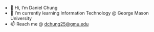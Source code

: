 - 👋 Hi, I’m Daniel Chung
- 🌱 I’m currently learning Information Technology @ George Mason University
- 📫 Reach me @ dchung25@gmu.edu

<!---
dchung25/dchung25 is a ✨ special ✨ repository because its `README.md` (this file) appears on your GitHub profile.
You can click the Preview link to take a look at your changes.
--->
